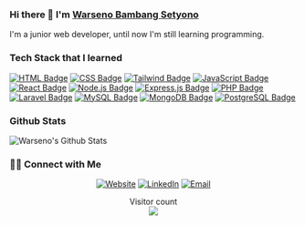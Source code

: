 ### Hi there 👋 I'm [Warseno Bambang Setyono](https://wrseno.my.id)

<div>
 <p>
I'm a junior web developer, until now I'm still learning programming.
</p>
</div>

### Tech Stack that I learned
[![HTML Badge](https://img.shields.io/badge/HTML5-E34F26?style=for-the-badge&logo=html5&logoColor=white)](https://www.w3schools.com/html/)
[![CSS Badge](https://img.shields.io/badge/CSS3-1572B6?style=for-the-badge&logo=css3&logoColor=white)](https://www.w3schools.com/css/)
[![Tailwind Badge](https://img.shields.io/badge/Tailwind-38B2AC?style=for-the-badge&logo=tailwind-css&logoColor=white)](https://tailwindcss.com/)
[![JavaScript Badge](https://img.shields.io/badge/JavaScript-F7DF1E?style=for-the-badge&logo=javascript&logoColor=black)](https://www.w3schools.com/js/)
[![React Badge](https://img.shields.io/badge/React-20232A?style=for-the-badge&logo=react&logoColor=61DAFB)](https://reactjs.org/)
[![Node.js Badge](https://img.shields.io/badge/Node.js-339933?style=for-the-badge&logo=node.js&logoColor=white)](https://nodejs.org/en/)
[![Express.js Badge](https://img.shields.io/badge/Express.js-000000?style=for-the-badge&logo=express&logoColor=white)](https://expressjs.com/)
[![PHP Badge](https://img.shields.io/badge/PHP-777BB4?style=for-the-badge&logo=php&logoColor=white)](https://www.php.net/)
[![Laravel Badge](https://img.shields.io/badge/Laravel-FF2D20?style=for-the-badge&logo=laravel&logoColor=white)](https://laravel.com/)
[![MySQL Badge](https://img.shields.io/badge/MySQL-00000F?style=for-the-badge&logo=mysql&logoColor=white)](https://www.mysql.com/)
[![MongoDB Badge](https://img.shields.io/badge/MongoDB-4EA94B?style=for-the-badge&logo=mongodb&logoColor=white)](https://www.mongodb.com/)
[![PostgreSQL Badge](https://img.shields.io/badge/PostgreSQL-316192?style=for-the-badge&logo=postgresql&logoColor=white)](https://www.postgresql.org/)

### Github Stats

<img align="center" src="https://github-readme-stats.vercel.app/api?username=Wrseno&include_all_commits=true&count_private=true&show_icons=true&line_height=20&title_color=7A7ADB&icon_color=2234AE&text_color=D3D3D3&bg_color=0,000000,130F40" alt="Warseno's Github Stats">

<h3> 🤝🏻 Connect with Me </h3>

<p align="center">
<a href="https://www.wrseno.my.id" target="_blank"><img alt="Website" src="https://img.shields.io/badge/Website-www.wrseno.my.id-blue?style=flat&logo=google-chrome"></a>
<a href="https://www.linkedin.com/in/wrseno/" target="_blank"><img alt="LinkedIn" src="https://img.shields.io/badge/LinkedIn-@Warseno Bambang Setyono-blue?style=flat&logo=linkedin"></a>
<a href="mailto:senogroups@gmail.com"><img alt="Email" src="https://img.shields.io/badge/Email-senogroups@gmail.com-blue?style=flat&logo=gmail"></a>
</p>

<p align="center"> 
  Visitor count<br>
  <img src="https://profile-counter.glitch.me/Wrseno/count.svg" />
</p>
